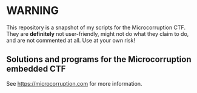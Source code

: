 WARNING
=======

This repository is a snapshot of my scripts for the Microcorruption CTF. They are **definitely** not user-friendly, might not do what they claim to do, and are not commented at all. Use at your own risk!

Solutions and programs for the Microcorruption embedded CTF
-----------------------------------------------------------

See https://microcorruption.com for more information.
